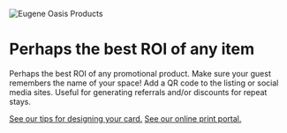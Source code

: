 ![Eugene Oasis Products](/best_roi.png)

# Perhaps the best ROI of any item

Perhaps the best ROI of any promotional product. Make sure your guest remembers the name of your space! Add a QR code to the listing or social media sites. Useful for generating referrals and/or discounts for repeat stays.

[See our tips for designing your card.](https://hostworkspromo.com/why-hostworks) [See our online print portal.](https://hostworkspromo.orders.com/)

